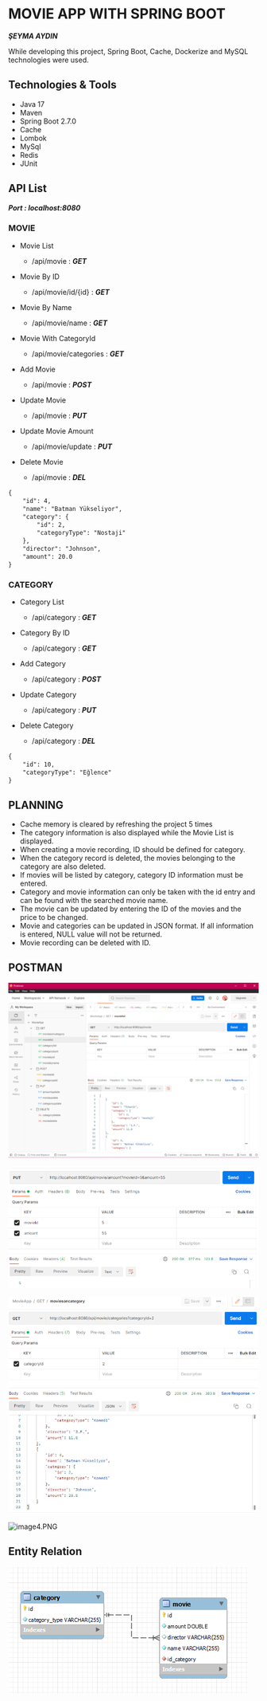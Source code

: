 # MOVIE APP WITH SPRING BOOT
***ŞEYMA AYDIN***  

While developing this project, Spring Boot, Cache, Dockerize and MySQL technologies were used.
## Technologies & Tools
- Java 17
- Maven
- Spring Boot 2.7.0
- Cache
- Lombok
- MySql
- Redis
- JUnit

## API List
***Port : localhost:8080***

### MOVIE
- Movie List
    - /api/movie            : ***GET***
    
- Movie By ID
    - /api/movie/id/{id}    : ***GET***
    
- Movie By Name
    - /api/movie/name       : ***GET***
    
- Movie With CategoryId
    - /api/movie/categories : ***GET***
    
- Add Movie
    - /api/movie            : ***POST***
    
- Update Movie
    - /api/movie            : ***PUT***
    
- Update Movie Amount
    - /api/movie/update     : ***PUT***
    
- Delete Movie
    - /api/movie            : ***DEL***
```
{
    "id": 4,
    "name": "Batman Yükseliyor",
    "category": {
        "id": 2,
        "categoryType": "Nostaji"
    },
    "director": "Johnson",
    "amount": 20.0
}        
```


### CATEGORY
- Category List
    - /api/category         : ***GET***
    
- Category By ID
    - /api/category         : ***GET***
    
- Add Category
    - /api/category         : ***POST*** 
    
- Update Category
    - /api/category         : ***PUT***
    
- Delete Category
    - /api/category         : ***DEL***
    
    
```
{
    "id": 10,
    "categoryType": "Eğlence"
}        
```
    
## PLANNING
- Cache memory is cleared by refreshing the project 5 times
- The category information is also displayed while the Movie List is displayed.
- When creating a movie recording, ID should be defined for category.
- When the category record is deleted, the movies belonging to the category are also deleted.
- If movies will be listed by category, category ID information must be entered.
- Category and movie information can only be taken with the id entry and can be found with the searched movie name.
- The movie can be updated by entering the ID of the movies and the price to be changed.
- Movie and categories can be updated in JSON format. If all information is entered, NULL value will not be returned.
- Movie recording can be deleted with ID. 

## POSTMAN
![image.PNG](image.PNG)

![image2.PNG](image3.PNG)

![image3.PNG](image4.PNG)

![image4.PNG](image5.PNG)

## Entity Relation
![entity_relation.PNG](entity_relation.PNG)
